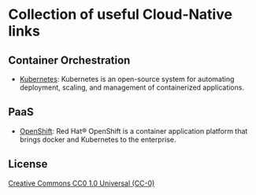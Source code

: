 # Collection of useful Cloud-Native links

## Container Orchestration

- [Kubernetes](https://kubernetes.io/): Kubernetes is an open-source system for automating deployment, scaling, and management of containerized applications.

## PaaS

- [OpenShift](https://www.openshift.com/): Red Hat® OpenShift is a container application platform that brings docker and Kubernetes to the enterprise.

## License

[Creative Commons CC0 1.0 Universal (CC-0)](https://tldrlegal.com/license/creative-commons-cc0-1.0-universal#fulltext)
